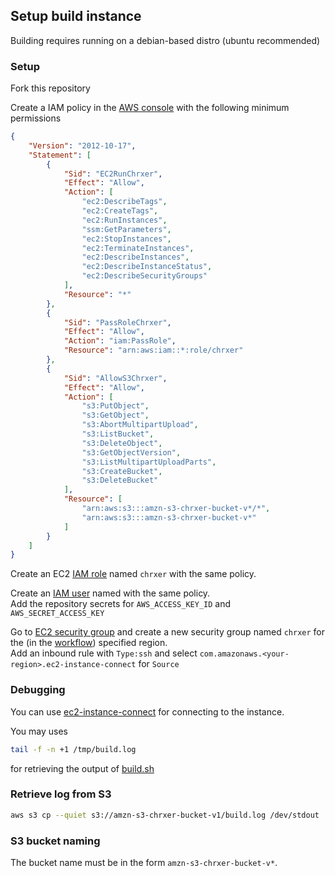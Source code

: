 ## Setup build instance
Building requires running on a debian-based distro (ubuntu recommended)

### Setup
Fork this repository

Create a IAM policy in the [AWS console](https://console.aws.amazon.com/iamv2/home#/policies) with the following minimum permissions
```json
{
    "Version": "2012-10-17",
    "Statement": [
        {
            "Sid": "EC2RunChrxer",
            "Effect": "Allow",
            "Action": [
                "ec2:DescribeTags",
                "ec2:CreateTags",
                "ec2:RunInstances",
                "ssm:GetParameters",
                "ec2:StopInstances",
                "ec2:TerminateInstances",
                "ec2:DescribeInstances",
                "ec2:DescribeInstanceStatus",
                "ec2:DescribeSecurityGroups"
            ],
            "Resource": "*"
        },
        {
            "Sid": "PassRoleChrxer",
            "Effect": "Allow",
            "Action": "iam:PassRole",
            "Resource": "arn:aws:iam::*:role/chrxer"
        },
        {
            "Sid": "AllowS3Chrxer",
            "Effect": "Allow",
            "Action": [
                "s3:PutObject",
                "s3:GetObject",
                "s3:AbortMultipartUpload",
                "s3:ListBucket",
                "s3:DeleteObject",
                "s3:GetObjectVersion",
                "s3:ListMultipartUploadParts",
                "s3:CreateBucket",
                "s3:DeleteBucket"
            ],
            "Resource": [
                "arn:aws:s3:::amzn-s3-chrxer-bucket-v*/*",
                "arn:aws:s3:::amzn-s3-chrxer-bucket-v*"
            ]
        }
    ]
}
```
Create an EC2 [IAM role](https://console.aws.amazon.com/iamv2/home#/roles) named `chrxer` with the same policy.

Create an [IAM user](https://console.aws.amazon.com/iamv2/home#/users) named with the same policy. \
Add the repository secrets for `AWS_ACCESS_KEY_ID` and `AWS_SECRET_ACCESS_KEY`

Go to [EC2 security group](https://console.aws.amazon.com/ec2/home#SecurityGroups:) and create a new security group named `chrxer` for the (in the [workflow](../.github/workflows/build.yml)) specified region. \
Add an inbound rule with `Type:ssh` and select `com.amazonaws.<your-region>.ec2-instance-connect` for `Source` 

### Debugging
You can use [ec2-instance-connect](https://docs.aws.amazon.com/AWSEC2/latest/UserGuide/ec2-instance-connect-methods.html) for connecting to the instance.

You may uses
```bash
tail -f -n +1 /tmp/build.log
```
for retrieving the output of [build.sh](../build.sh)

### Retrieve log from S3
```bash
aws s3 cp --quiet s3://amzn-s3-chrxer-bucket-v1/build.log /dev/stdout
```

### S3 bucket naming
The bucket name must be in the form `amzn-s3-chrxer-bucket-v*`.
